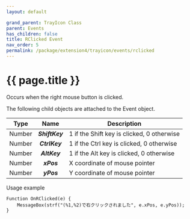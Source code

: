 ```yaml
---
layout: default

grand_parent: TrayIcon Class
parent: Events
has_children: false
title: RClicked Event
nav_order: 5
permalink: /package/extension4/trayicon/events/rclicked
---
```

# {{ page.title }}

Occurs when the right mouse button is clicked.

The following child objects are attached to the Event object.

| Type   |     Name     | Description                                |
|--------|:------------:|--------------------------------------------|
| Number | **_ShiftKey_** | 1 if the Shift key is clicked, 0 otherwise |
| Number |  **_CtrlKey_** | 1 if the Ctrl key is clicked, 0 otherwise  |
| Number |  **_AltKey_**  | 1 if the Alt key is clicked, 0 otherwise   |
| Number |   **_xPos_**   | X coordinate of mouse pointer              |
| Number |   **_yPos_**   | Y coordinate of mouse pointer              |


Usage example

```
Function OnRClicked(e) {
    MessageBox(strf("(%1,%2)で右クリックされました", e.xPos, e.yPos));
}
```